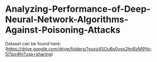 # Analyzing-Performance-of-Deep-Neural-Network-Algorithms-Against-Poisoning-Attacks
Dataset can be found here: (https://drive.google.com/drive/folders/1yuxz4SOu8p0vos2hnRzM9Yq-5l7po4fn?usp=sharing) 

